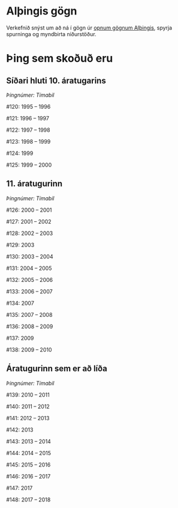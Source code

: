 # Alþingis gögn
Verkefnið snýst um að ná í gögn úr [opnum gögnum Alþingis](http://www.althingi.is/altext/xml/), spyrja spurninga og myndbirta niðurstöður.

# Þing sem skoðuð eru

## Síðari hluti 10. áratugarins

*Þingnúmer: Tímabil*

\#120: 1995 – 1996

\#121: 1996 – 1997

\#122: 1997 – 1998

\#123: 1998 – 1999

\#124: 1999

\#125: 1999 – 2000

## 11. áratugurinn

*Þingnúmer: Tímabil*

\#126: 2000 – 2001

\#127: 2001 – 2002

\#128: 2002 – 2003

\#129: 2003

\#130: 2003 – 2004

\#131: 2004 – 2005

\#132: 2005 – 2006

\#133: 2006 – 2007

\#134: 2007

\#135: 2007 – 2008

\#136: 2008 – 2009

\#137: 2009

\#138: 2009 – 2010

## Áratugurinn sem er að líða

*Þingnúmer: Tímabil*

\#139: 2010 – 2011

\#140: 2011 – 2012

\#141: 2012 – 2013

\#142: 2013

\#143: 2013 – 2014

\#144: 2014 – 2015

\#145: 2015 – 2016

\#146: 2016 – 2017

\#147: 2017

\#148: 2017 – 2018
